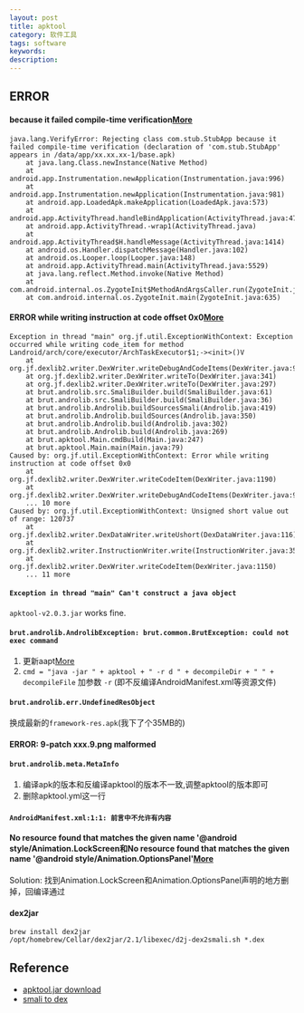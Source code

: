 ```yaml
---
layout: post
title: apktool
category: 软件工具
tags: software
keywords: 
description: 
---
```





## ERROR

#### because it failed compile-time verification[More](https://juejin.im/entry/56de211e816dfa0059081030)

```
java.lang.VerifyError: Rejecting class com.stub.StubApp because it failed compile-time verification (declaration of 'com.stub.StubApp' appears in /data/app/xx.xx.xx-1/base.apk)
    at java.lang.Class.newInstance(Native Method)
    at android.app.Instrumentation.newApplication(Instrumentation.java:996)
    at android.app.Instrumentation.newApplication(Instrumentation.java:981)
    at android.app.LoadedApk.makeApplication(LoadedApk.java:573)
    at android.app.ActivityThread.handleBindApplication(ActivityThread.java:4742)
    at android.app.ActivityThread.-wrap1(ActivityThread.java)
    at android.app.ActivityThread$H.handleMessage(ActivityThread.java:1414)
    at android.os.Handler.dispatchMessage(Handler.java:102)
    at android.os.Looper.loop(Looper.java:148)
    at android.app.ActivityThread.main(ActivityThread.java:5529)
    at java.lang.reflect.Method.invoke(Native Method)
    at com.android.internal.os.ZygoteInit$MethodAndArgsCaller.run(ZygoteInit.java:745)
    at com.android.internal.os.ZygoteInit.main(ZygoteInit.java:635)
```

#### ERROR while writing instruction at code offset 0x0[More](https://github.com/JesusFreke/smali/issues/469)

```
Exception in thread "main" org.jf.util.ExceptionWithContext: Exception occurred while writing code_item for method Landroid/arch/core/executor/ArchTaskExecutor$1;-><init>()V
	at org.jf.dexlib2.writer.DexWriter.writeDebugAndCodeItems(DexWriter.java:917)
	at org.jf.dexlib2.writer.DexWriter.writeTo(DexWriter.java:341)
	at org.jf.dexlib2.writer.DexWriter.writeTo(DexWriter.java:297)
	at brut.androlib.src.SmaliBuilder.build(SmaliBuilder.java:61)
	at brut.androlib.src.SmaliBuilder.build(SmaliBuilder.java:36)
	at brut.androlib.Androlib.buildSourcesSmali(Androlib.java:419)
	at brut.androlib.Androlib.buildSources(Androlib.java:350)
	at brut.androlib.Androlib.build(Androlib.java:302)
	at brut.androlib.Androlib.build(Androlib.java:269)
	at brut.apktool.Main.cmdBuild(Main.java:247)
	at brut.apktool.Main.main(Main.java:79)
Caused by: org.jf.util.ExceptionWithContext: Error while writing instruction at code offset 0x0
	at org.jf.dexlib2.writer.DexWriter.writeCodeItem(DexWriter.java:1190)
	at org.jf.dexlib2.writer.DexWriter.writeDebugAndCodeItems(DexWriter.java:913)
	... 10 more
Caused by: org.jf.util.ExceptionWithContext: Unsigned short value out of range: 120737
	at org.jf.dexlib2.writer.DexDataWriter.writeUshort(DexDataWriter.java:116)
	at org.jf.dexlib2.writer.InstructionWriter.write(InstructionWriter.java:356)
	at org.jf.dexlib2.writer.DexWriter.writeCodeItem(DexWriter.java:1150)
	... 11 more
```

#### `Exception in thread "main" Can't construct a java object`

`apktool-v2.0.3.jar` works fine.

#### `brut.androlib.AndrolibException: brut.common.BrutException: could not exec command`

1. 更新aapt[More](https://github.com/iBotPeaches/Apktool/pull/1390)
2. `cmd = "java -jar " + apktool + " -r d " + decompileDir + " " + decompileFile` 加参数 `-r` (即不反编译AndroidManifest.xml等资源文件)

#### `brut.androlib.err.UndefinedResObject`

换成最新的`framework-res.apk`(我下了个35MB的)

#### ERROR: 9-patch xxx.9.png malformed

#### `brut.androlib.meta.MetaInfo`

1. 编译apk的版本和反编译apktool的版本不一致,调整apktool的版本即可
2. 删除apktool.yml这一行

#### `AndroidManifest.xml:1:1: 前言中不允许有内容`

#### No resource found that matches the given name '@android style/Animation.LockScreen和No resource found that matches the given name '@android style/Animation.OptionsPanel'[More](https://www.jianshu.com/p/d3f20f0d28e4)

Solution:
找到Animation.LockScreen和Animation.OptionsPanel声明的地方删掉，回编译通过


#### dex2jar

```
brew install dex2jar
/opt/homebrew/Cellar/dex2jar/2.1/libexec/d2j-dex2smali.sh *.dex
```

## Reference

* [apktool.jar download](https://bitbucket.org/iBotPeaches/apktool/downloads/)
* [smali to dex](https://bitbucket.org/JesusFreke/smali/downloads/?tab=downloads)
